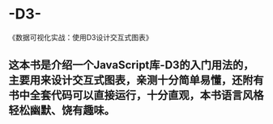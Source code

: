 # -D3-
《数据可视化实战：使用D3设计交互式图表》
## 这本书是介绍一个JavaScript库-D3的入门用法的，主要用来设计交互式图表，亲测十分简单易懂，还附有书中全套代码可以直接运行，十分直观，本书语言风格轻松幽默、饶有趣味。
